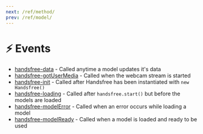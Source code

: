```yaml
---
next: /ref/method/
prev: /ref/model/
---
```

# ⚡ Events

- [handsfree-data](/ref/event/handsfree-data/) - Called anytime a model updates it's data
- [handsfree-gotUserMedia](/ref/event/gotUserMedia/) - Called when the webcam stream is started
- [handsfree-init](/ref/event/handsfree-init/) - Called after Handsfree has been instantiated with `new Handsfree()`
- [handsfree-loading](/ref/event/handsfree-loading/) - Called after `handsfree.start()` but before the models are loaded
- [handsfree-modelError](/ref/event/handsfree-modelError/) - Called when an error occurs while loading a model
- [handsfree-modelReady](/ref/event/handsfree-modelReady/) - Called when a model is loaded and ready to be used